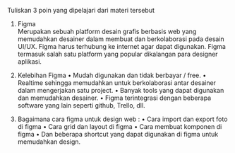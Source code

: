Tuliskan 3 poin yang dipelajari dari materi tersebut
1.	Figma  
Merupakan sebuah platform desain grafis berbasis web yang memudahkan desainer dalam membuat dan berkolaborasi pada desain UI/UX. Figma harus terhubung ke internet agar dapat digunakan. Figma termasuk salah satu platform yang popular dikalangan para designer aplikasi.  

2.	Kelebihan Figma
•	Mudah digunakan dan tidak berbayar / free. 
•	Realtime sehingga memudahkan untuk berkolaborasi antar desainer dalam mengerjakan satu project. 
•	Banyak tools yang dapat digunakan dan memudahkan desainer. 
•	Figma terintegrasi dengan beberapa software yang lain seperti github, Trello, dll. 

3.	Bagaimana cara figma untuk design web :
•	Cara import dan export foto di figma
•	Cara grid dan layout di figma
•	Cara membuat komponen di figma
•	Dan beberapa shortcut yang dapat digunakan di figma untuk memudahkan design. 
